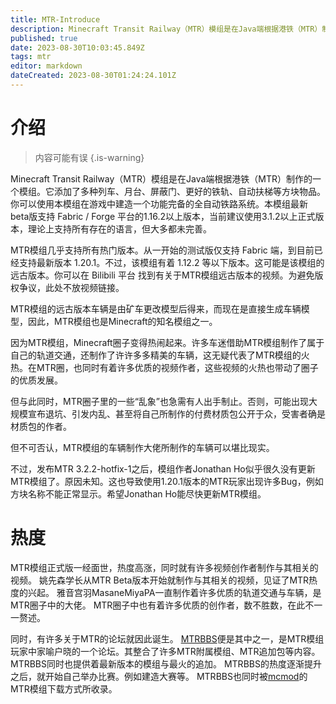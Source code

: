 ```yaml
---
title: MTR-Introduce
description: Minecraft Transit Railway（MTR）模组是在Java端根据港铁（MTR）制作的一个模组。它添加了多种列车、月台、屏蔽门、更好的铁轨、自动扶梯等方块物品。你可以使用本模组在游戏中建造一个功能完备的全自动铁路系统。
published: true
date: 2023-08-30T10:03:45.849Z
tags: mtr
editor: markdown
dateCreated: 2023-08-30T01:24:24.101Z
---
```


# 介绍
> 内容可能有误
{.is-warning}

Minecraft Transit Railway（MTR）模组是在Java端根据港铁（MTR）制作的一个模组。它添加了多种列车、月台、屏蔽门、更好的铁轨、自动扶梯等方块物品。你可以使用本模组在游戏中建造一个功能完备的全自动铁路系统。本模组最新beta版支持 Fabric / Forge 平台的1.16.2以上版本，当前建议使用3.1.2以上正式版本，理论上支持所有存在的语言，但大多都未完善。

MTR模组几乎支持所有热门版本。从一开始的测试版仅支持 Fabric 端，到目前已经支持最新版本 1.20.1。不过，该模组有着 1.12.2 等以下版本。这可能是该模组的远古版本。你可以在 Bilibili 平台 找到有关于MTR模组远古版本的视频。为避免版权争议，此处不放视频链接。

MTR模组的远古版本车辆是由矿车更改模型后得来，而现在是直接生成车辆模型，因此，MTR模组也是Minecraft的知名模组之一。

因为MTR模组，Minecraft圈子变得热闹起来。许多车迷借助MTR模组制作了属于自己的轨道交通，还制作了许许多多精美的车辆，这无疑代表了MTR模组的火热。在MTR圈，也同时有着许多优质的视频作者，这些视频的火热也带动了圈子的优质发展。

但与此同时，MTR圈子里的一些“乱象”也急需有人出手制止。否则，可能出现大规模宣布退坑、引发内乱、甚至将自己所制作的付费材质包公开于众，受害者确是材质包的作者。

但不可否认，MTR模组的车辆制作大佬所制作的车辆可以堪比现实。

不过，发布MTR 3.2.2-hotfix-1之后，模组作者Jonathan Ho似乎很久没有更新MTR模组了。原因未知。这也导致使用1.20.1版本的MTR玩家出现许多Bug，例如方块名称不能正常显示。希望Jonathan Ho能尽快更新MTR模组。
# 热度
MTR模组正式版一经面世，热度高涨，同时就有许多视频创作者制作与其相关的视频。
姚先森学长从MTR Beta版本开始就制作与其相关的视频，见证了MTR热度的兴起。
雅音宫羽MasaneMiyaPA一直制作着许多优质的轨道交通与车辆，是MTR圈子中的大佬。
MTR圈子中也有着许多优质的创作者，数不胜数，在此不一一赘述。

同时，有许多关于MTR的论坛就因此诞生。
[MTRBBS](https://www.mtrbbs.top)便是其中之一，是MTR模组玩家中家喻户晓的一个论坛。其整合了许多MTR附属模组、MTR追加包等内容。MTRBBS同时也提供着最新版本的模组与最火的追加。
MTRBBS的热度逐渐提升之后，就开始自己举办比赛。例如建造大赛等。
MTRBBS也同时被[mcmod](https://mcmod.cn)的MTR模组下载方式所收录。
